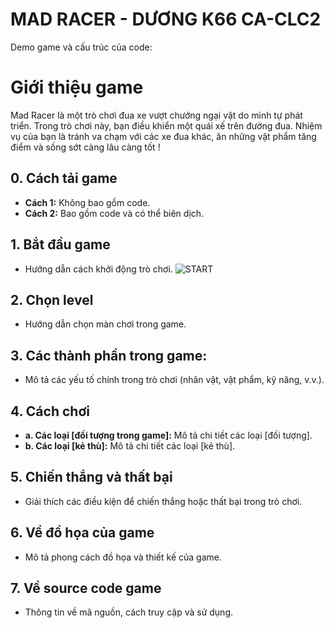 # MAD RACER - DƯƠNG K66 CA-CLC2

Demo game và cấu trúc của code:

# Giới thiệu game

Mad Racer là một trò chơi đua xe vượt chướng ngại vật do mình tự phát triển. Trong trò chơi này, bạn điều khiển một quái xế trên đường đua. Nhiệm vụ của bạn là tránh va chạm với các xe đua khác, ăn những vật phẩm tăng điểm và sống sớt càng lâu càng tốt !

## 0. Cách tải game
   - **Cách 1:** Không bao gồm code.
   - **Cách 2:** Bao gồm code và có thể biên dịch.

## 1. Bắt đầu game
   - Hướng dẫn cách khởi động trò chơi.
   ![START](https://github.com/user-attachments/assets/0a9ad573-19dc-4d4a-92bd-48b8a315c0c5)

## 2. Chọn level
   - Hướng dẫn chọn màn chơi trong game.

## 3. Các thành phần trong game:
   - Mô tả các yếu tố chính trong trò chơi (nhân vật, vật phẩm, kỹ năng, v.v.).

## 4. Cách chơi
   - **a. Các loại [đối tượng trong game]:** Mô tả chi tiết các loại [đối tượng].
   - **b. Các loại [kẻ thù]:** Mô tả chi tiết các loại [kẻ thù].

## 5. Chiến thắng và thất bại
   - Giải thích các điều kiện để chiến thắng hoặc thất bại trong trò chơi.

## 6. Về đồ họa của game
   - Mô tả phong cách đồ họa và thiết kế của game.

## 7. Về source code game
   - Thông tin về mã nguồn, cách truy cập và sử dụng.
     
